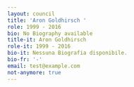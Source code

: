 ```yaml
---
layout: council
title: 'Aron Goldhirsch '
role: 1999 - 2016
bio: No Biography available
title-it: Aron Goldhirsch
role-it: 1999 - 2016
bio-it: Nessuna Biografia disponibile.
bio-fr: '-'
email: test@example.com
not-anymore: true
---
```



